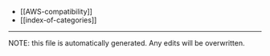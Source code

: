 * [[AWS-compatibility]]
* [[index-of-categories]]

*****
NOTE: this file is automatically generated. Any edits will be overwritten.
